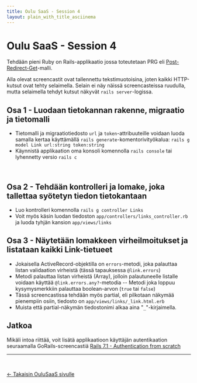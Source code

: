 ```yaml
---
title: Oulu SaaS - Session 4
layout: plain_with_title_asciinema
---
```

# Oulu SaaS - Session 4

Tehdään pieni Ruby on Rails-applikaatio jossa toteutetaan PRG eli [Post-Redirect-Get](https://en.wikipedia.org/wiki/Post/Redirect/Get)-malli.

Alla olevat screencastit ovat tallennettu tekstimuotoisina, joten kaikki HTTP-kutsut ovat tehty selaimella. Selain ei näy näissä screencasteissa ruudulla, mutta selaimella tehdyt kutsut näkyvät `rails server`-logissa.

## Osa 1 - Luodaan tietokannan rakenne, migraatio ja tietomalli

- Tietomalli ja migraatiotiedosto `url` ja `token`-attribuuteille voidaan luoda samalla kertaa käyttämällä `rails generate`-komentorivityökalua: `rails g model Link url:string token:string`
- Käynnistä applikaation oma konsoli komennolla `rails console` tai lyhennetty versio `rails c`

<div id="cast1">
</div>
<br>


## Osa 2 - Tehdään kontrolleri ja lomake, joka tallettaa syötetyn tiedon tietokantaan

- Luo kontrolleri komennolla `rails g controller Links`
- Voit myös käsin luodan tiedoston `app/controllers/links_controller.rb` ja luoda tyhjän kansion `app/views/links`

<div id="cast2">
</div>

## Osa 3 - Näytetään lomakkeen virheilmoitukset ja listataan kaikki Link-tietueet

- Jokaisella ActiveRecord-objektilla on `errors`-metodi, joka palauttaa listan validaation virheistä (tässä tapauksessa `@link.errors`)
- Metodi palauttaa listan virheistä (Array), jolloin palautuneelle listalle voidaan käyttää `@link.errors.any?`-metodia -- Metodi joka loppuu kysymysmerkkiin palauttaa boolean-arvon (`true` tai `false`)
- Tässä screencastissa tehdään myös partial, eli pilkotaan näkymää pienempiin osiin, tiedosto on `app/views/links/_link.html.erb`
- Muista että partial-näkymän tiedostonimi alkaa aina "`_`"-kirjaimella.

<div id="cast3">
</div>

## Jatkoa

Mikäli intoa riittää, voit lisätä applikaatioon käyttäjän autentikaation seuraamalla GoRails-screencastiä [Rails 7.1 - Authentication from scratch](https://www.youtube.com/watch?v=Hb9WtQf9K60)


<hr>
<br>




[&larr; Takaisin OuluSaaS sivulle](/oulu-saas/)

<script src="/oulu-saas/asciinema/asciinema-player.min.js"></script>
<script>
  AsciinemaPlayer.create('/oulu-saas/session4-part1.cast', document.getElementById('cast1'));
  AsciinemaPlayer.create('/oulu-saas/session4-part2.cast', document.getElementById('cast2'));
  AsciinemaPlayer.create('/oulu-saas/session4-part3.cast', document.getElementById('cast3'));
</script>